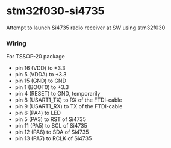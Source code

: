 # stm32f030-si4735

Attempt to launch Si4735 radio receiver at SW using stm32f030

### Wiring

For TSSOP-20 package

- pin 16 (VDD) to +3.3
- pin 5  (VDDA) to +3.3
- pin 15 (GND) to GND
- pin 1  (BOOT0) to +3.3
- pin 4  (RESET) to GND, temporarily
- pin 8  (USART1_TX) to RX of the FTDI-cable
- pin 9  (USART1_RX) to TX of the FTDI-cable
- pin 6  (PA4) to LED
- pin 5  (PA3) to RST of Si4735
- pin 11 (PA5) to SCL of Si4735
- pin 12 (PA6) to SDA of Si4735
- pin 13 (PA7) to RCLK of Si4735

